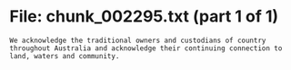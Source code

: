 ﻿# File: chunk_002295.txt (part 1 of 1)
```
We acknowledge the traditional owners and custodians of country throughout Australia and acknowledge their continuing connection to land, waters and community.
```

